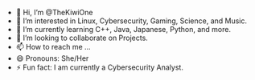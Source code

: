 - 👋 Hi, I’m @TheKiwiOne
- 👀 I’m interested in Linux, Cybersecurity, Gaming, Science, and Music.
- 🌱 I’m currently learning C++, Java, Japanese, Python, and more.
- 💞️ I’m looking to collaborate on Projects.
- 📫 How to reach me ...
- 😄 Pronouns: She/Her
- ⚡ Fun fact: I am currently a Cybersecurity Analyst.

<!---
TheKiwiOne/TheKiwiOne is a ✨ special ✨ repository because its `README.md` (this file) appears on your GitHub profile.
You can click the Preview link to take a look at your changes.
--->
